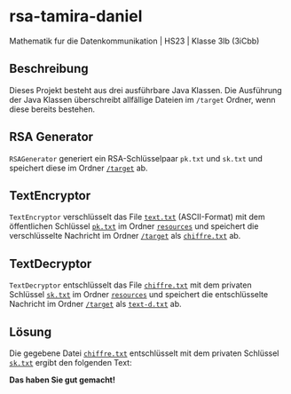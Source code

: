 # rsa-tamira-daniel
Mathematik fur die Datenkommunikation | HS23 | Klasse 3Ib (3iCbb)

## Beschreibung
Dieses Projekt besteht aus drei ausführbare Java Klassen. Die Ausführung der Java Klassen überschreibt allfällige Dateien im `/target` Ordner, wenn diese bereits bestehen.

## RSA Generator

`RSAGenerator` generiert ein RSA-Schlüsselpaar `pk.txt` und `sk.txt` und speichert diese im Ordner [`/target`](target) ab. 


## TextEncryptor 

`TextEncryptor` verschlüsselt das File [`text.txt`](src%2Fmain%2Fresources%2Ftext.txt) (ASCII-Format) mit dem öffentlichen Schlüssel [`pk.txt`](src%2Fmain%2Fresources%2Fpk.txt) im Ordner [`resources`](src%2Fmain%2Fresources) und speichert die verschlüsselte Nachricht im Ordner [`/target`](target) als [`chiffre.txt`](target%2Fchiffre.txt)  ab.
 


## TextDecryptor
`TextDecryptor` entschlüsselt das File [`chiffre.txt`](src%2Fmain%2Fresources%2Fchiffre.txt) mit dem privaten Schlüssel [`sk.txt`](src%2Fmain%2Fresources%2Fsk.txt) im Ordner [`resources`](src%2Fmain%2Fresources) und speichert die entschlüsselte Nachricht im Ordner [`/target`](target) als [`text-d.txt`](target%2Ftext-d.txt) ab. 

## Lösung
Die gegebene Datei [`chiffre.txt`](src%2Fmain%2Fresources%2Fchiffre.txt) entschlüsselt mit dem privaten Schlüssel [`sk.txt`](src%2Fmain%2Fresources%2Fsk.txt) ergibt den folgenden Text:

**Das haben Sie gut gemacht!**